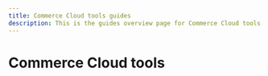 ```yaml
---
title: Commerce Cloud tools guides
description: This is the guides overview page for Commerce Cloud tools.
---
```


# Commerce Cloud tools

 